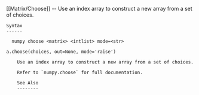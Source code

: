 [[Matrix/Choose]] --     Use an index array to construct a new array from a set of choices.

~~~
Syntax
------

  numpy choose <matrix> <intlist> mode=<str>

a.choose(choices, out=None, mode='raise')

    Use an index array to construct a new array from a set of choices.

    Refer to `numpy.choose` for full documentation.

    See Also
    --------
~~~
